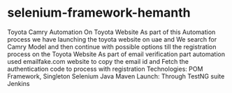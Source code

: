 # selenium-framework-hemanth
Toyota Camry Automation On Toyota Website
As part of this Automation process we have launching the toyota website on uae and We search for Camry Model and then continue with possible options till the registration process on the Toyota Website
As part of email verification part automation used emailfake.com website to copy the email id and Fetch the authentication code to process with registration
Technologies:
POM Framework, Singleton
Selenium
Java
Maven
Launch:
Through TestNG suite
Jenkins


